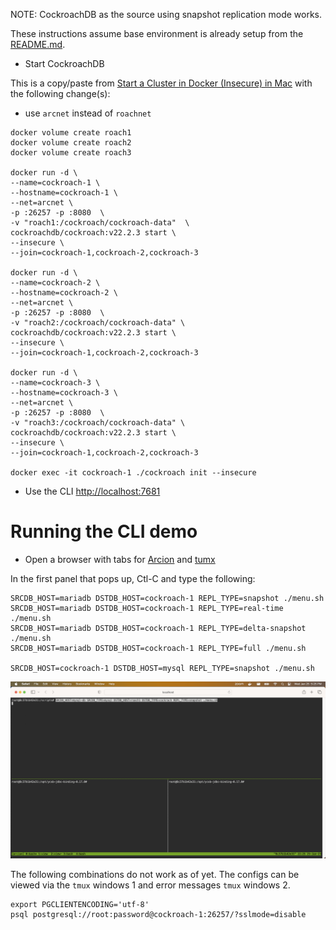NOTE: CockroachDB as the source using snapshot replication mode works.  

These instructions assume base environment is already setup from the [README.md](README.md).

- Start CockroachDB

This is a copy/paste from [Start a Cluster in Docker (Insecure) in Mac](https://www.cockroachlabs.com/docs/stable/start-a-local-cluster-in-docker-mac.html) with the following change(s):
  - use `arcnet` instead of `roachnet`

```
docker volume create roach1
docker volume create roach2
docker volume create roach3

docker run -d \
--name=cockroach-1 \
--hostname=cockroach-1 \
--net=arcnet \
-p :26257 -p :8080  \
-v "roach1:/cockroach/cockroach-data"  \
cockroachdb/cockroach:v22.2.3 start \
--insecure \
--join=cockroach-1,cockroach-2,cockroach-3

docker run -d \
--name=cockroach-2 \
--hostname=cockroach-2 \
--net=arcnet \
-p :26257 -p :8080  \
-v "roach2:/cockroach/cockroach-data" \
cockroachdb/cockroach:v22.2.3 start \
--insecure \
--join=cockroach-1,cockroach-2,cockroach-3

docker run -d \
--name=cockroach-3 \
--hostname=cockroach-3 \
--net=arcnet \
-p :26257 -p :8080  \
-v "roach3:/cockroach/cockroach-data" \
cockroachdb/cockroach:v22.2.3 start \
--insecure \
--join=cockroach-1,cockroach-2,cockroach-3

docker exec -it cockroach-1 ./cockroach init --insecure
```    

- Use the CLI [http://localhost:7681](http://localhost.7681)

# Running the CLI demo

- Open a browser with tabs for [Arcion](http://localhost:7681) and [tumx](http://localhost:7681)

In the first panel that pops up, Ctl-C and type the following:

```
SRCDB_HOST=mariadb DSTDB_HOST=cockroach-1 REPL_TYPE=snapshot ./menu.sh
SRCDB_HOST=mariadb DSTDB_HOST=cockroach-1 REPL_TYPE=real-time ./menu.sh
SRCDB_HOST=mariadb DSTDB_HOST=cockroach-1 REPL_TYPE=delta-snapshot ./menu.sh
SRCDB_HOST=mariadb DSTDB_HOST=cockroach-1 REPL_TYPE=full ./menu.sh

SRCDB_HOST=cockroach-1 DSTDB_HOST=mysql REPL_TYPE=snapshot ./menu.sh
```
![cockroach menu](./resources/images/cockroach/cockroach-menu.png)

The following combinations do not work as of yet.  The configs can be viewed via the `tmux` windows 1 and error messages `tmux` windows 2.


```
export PGCLIENTENCODING='utf-8'
psql postgresql://root:password@cockroach-1:26257/?sslmode=disable
```